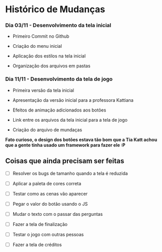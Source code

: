# **Histórico de Mudanças**

### **Dia 03/11 - Desenvolvimento da tela inicial**

- Primeiro Commit no Github

- Criação do menu inicial

- Aplicação dos estilos na tela inicial

- Organização dos arquivos em pastas

### **Dia 11/11 - Desenvolvimento da tela de jogo**

- Primeira versão da tela inicial

- Apresentação da versão inicial para a professora Kattiana

- Efeitos de animação adicionados aos botões

- Link entre os arquivos da tela inicial para a tela de jogo

- Criação do arquivo de mundaças

**Fato curioso, o design dos botões estava tão bom que a Tia Katt achou que a gente tinha usado um framework para fazer ele :P**

## **Coisas que ainda precisam ser feitas**

- [ ] Resolver os bugs de tamanho quando a tela é reduzida

- [ ] Aplicar a paleta de cores correta

- [ ] Testar como as cenas vão aparecer

- [ ] Pegar o valor do botão usando o JS

- [ ] Mudar o texto com o passar das perguntas

- [ ] Fazer a tela de finalização

- [ ] Testar o jogo com outras pessoas

- [ ] Fazer a tela de créditos